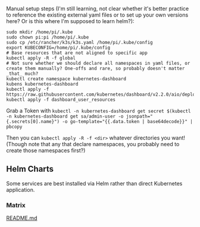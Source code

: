Manual setup steps (I'm still learning, not clear whether it's better practice to reference the existing external yaml files or to set up your own versions here? Or is this where I'm supposed to learn helm?):

```
sudo mkdir /home/pi/.kube
sudo chown pi:pi /home/pi/.kube
sudo cp /etc/rancher/k3s/k3s.yaml /home/pi/.kube/config
export KUBECONFIG=/home/pi/.kube/config
# Base resources that are not aligned to specific app
kubectl apply -R -f global
# Not sure whether we should declare all namespaces in yaml files, or create them manually? One-offs and rare, so probably doesn't matter _that_ much?
kubectl create namespace kubernetes-dashboard
kubens kubernetes-dashboard
kubectl apply -f https://raw.githubusercontent.com/kubernetes/dashboard/v2.2.0/aio/deploy/recommended.yaml
kubectl apply -f dashboard_user_resources
```

Grab a Token with `kubectl -n kubernetes-dashboard get secret $(kubectl -n kubernetes-dashboard get sa/admin-user -o jsonpath="{.secrets[0].name}") -o go-template="{{.data.token | base64decode}}" | pbcopy`

Then you can `kubectl apply -R -f <dir>` whatever directories you want! (Though note that any that declare namespaces, you probably need to create those namespaces first?)

## Helm Charts

Some services are best installed via Helm rather than direct Kubernetes application.

### Matrix

[README.md](dendrite/README.md)